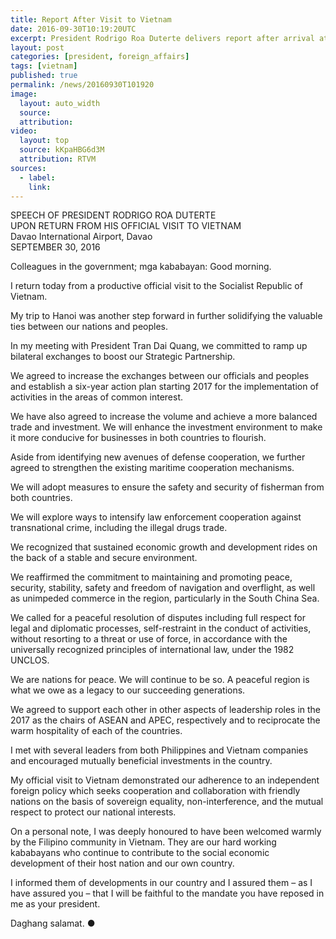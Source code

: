 ```yaml
---
title: Report After Visit to Vietnam
date: 2016-09-30T10:19:20UTC
excerpt: President Rodrigo Roa Duterte delivers report after arrival at the Davao International Airport at 2:19 am of September 30, 2016 after his two-day official visit to the Socialist Republic of Vietnam.
layout: post
categories: [president, foreign_affairs]
tags: [vietnam]
published: true
permalink: /news/20160930T101920
image:
  layout: auto_width
  source: 
  attribution: 
video:
  layout: top
  source: kKpaHBG6d3M
  attribution: RTVM
sources:
  - label:
    link:
---
```


SPEECH OF PRESIDENT RODRIGO ROA DUTERTE<br/>
UPON RETURN FROM HIS OFFICIAL VISIT TO VIETNAM<br/>
Davao International Airport, Davao<br/>
SEPTEMBER 30, 2016<br/>

Colleagues in the government; mga kababayan: Good morning.

I return today from a productive official visit to the Socialist Republic of Vietnam.

My trip to Hanoi was another step forward in further solidifying the valuable ties between our nations and peoples.

In my meeting with President Tran Dai Quang, we committed to ramp up bilateral exchanges to boost our Strategic Partnership. 

We agreed to increase the exchanges between our officials and peoples and establish a six-year action plan starting 2017 for the implementation of activities in the areas of common interest.

We have also agreed to increase the volume and achieve a more balanced trade and investment. We will enhance the investment environment to make it more conducive for businesses in both countries to flourish.

Aside from identifying new avenues of defense cooperation, we further agreed to strengthen the existing maritime cooperation mechanisms.

We will adopt measures to ensure the safety and security of fisherman from both countries. 

We will explore ways to intensify law enforcement cooperation against transnational crime, including the illegal drugs trade. 

We recognized that sustained economic growth and development rides on the back of a stable and secure environment. 

We reaffirmed the commitment to maintaining and promoting peace, security, stability, safety and freedom of navigation and overflight, as well as unimpeded commerce in the region, particularly in the South China Sea. 

We called for a peaceful resolution of disputes including full respect for legal and diplomatic processes, self-restraint in the conduct of activities, without resorting to a threat or use of force, in accordance with the universally recognized principles of international law, under the 1982 UNCLOS.

We are nations for peace. We will continue to be so. A peaceful region is what we owe as a legacy to our succeeding generations.

We agreed to support each other in other aspects of leadership roles in the 2017 as the chairs of ASEAN and APEC, respectively and to reciprocate the warm hospitality of each of the countries.

I met with several leaders from both Philippines and Vietnam companies and encouraged mutually beneficial investments in the country.

My official visit to Vietnam demonstrated our adherence to an independent foreign policy which seeks cooperation and collaboration with friendly nations on the basis of sovereign equality, non-interference, and the mutual respect to protect our national interests.

On a personal note, I was deeply honoured to have been welcomed warmly by the Filipino community in Vietnam. They are our hard working kababayans who continue to contribute to the social economic development of their host nation and our own country.

I informed them of developments in our country and I assured them – as I have assured you – that I will be faithful to the mandate you have reposed in me as your president.  

Daghang salamat.
&#x25cf;
